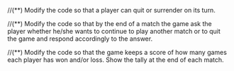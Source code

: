 //(**) Modify the code so that a player can quit or surrender on its turn.

//(**) Modify the code so that by the end of a match the game ask the player whether he/she wants to continue to play another match or to quit the game and respond accordingly to the answer.

//(**) Modify the code so that the game keeps a score of how many games each player has won and/or loss. Show the tally at the end of each match.